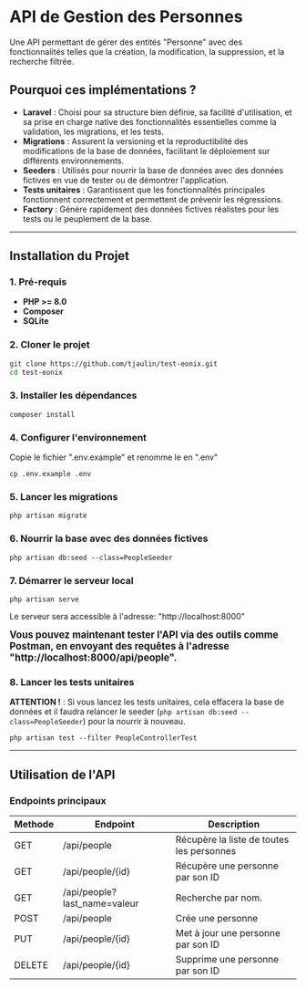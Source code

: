 # **API de Gestion des Personnes**

Une API permettant de gérer des entités "Personne" avec des fonctionnalités telles que la création, la modification, la suppression, et la recherche filtrée.

## **Pourquoi ces implémentations ?**

- **Laravel** : Choisi pour sa structure bien définie, sa facilité d'utilisation, et sa prise en charge native des fonctionnalités essentielles comme la validation, les migrations, et les tests.
- **Migrations** : Assurent la versioning et la reproductibilité des modifications de la base de données, facilitant le déploiement sur différents environnements.
- **Seeders** : Utilisés pour nourrir la base de données avec des données fictives en vue de tester ou de démontrer l'application.
- **Tests unitaires** : Garantissent que les fonctionnalités principales fonctionnent correctement et permettent de prévenir les régressions.
- **Factory** : Génère rapidement des données fictives réalistes pour les tests ou le peuplement de la base.

---

## **Installation du Projet**

### **1. Pré-requis**
- **PHP >= 8.0**
- **Composer**
- **SQLite**

### **2. Cloner le projet**
```bash
git clone https://github.com/tjaulin/test-eonix.git
cd test-eonix
```

### **3. Installer les dépendances**
```
composer install
```

### **4. Configurer l'environnement**
Copie le fichier ".env.example" et renomme le en ".env"
```
cp .env.example .env
```

### **5. Lancer les migrations**
```
php artisan migrate
```

### **6. Nourrir la base avec des données fictives**
```
php artisan db:seed --class=PeopleSeeder
```

### **7. Démarrer le serveur local**
```
php artisan serve
```

Le serveur sera accessible à l'adresse: "http://localhost:8000"

<big>**Vous pouvez maintenant tester l'API via des outils comme Postman, en envoyant des requêtes à l'adresse "http://localhost:8000/api/people".**</big>

### **8. Lancer les tests unitaires**
**ATTENTION !** : Si vous lancez les tests unitaires, cela effacera la base de données et il faudra relancer le seeder (`php artisan db:seed --class=PeopleSeeder`) pour la nourrir à nouveau.
```
php artisan test --filter PeopleControllerTest
```

---
## **Utilisation de l'API**

### **Endpoints principaux**

| Methode | Endpoint | Description |
| --- | --- | --- |
| GET | /api/people | Récupère la liste de toutes les personnes |
| GET | /api/people/{id} | Récupère une personne par son ID |
| GET | /api/people?last_name=valeur | Recherche par nom.
| POST | /api/people | Crée une personne |
| PUT | /api/people/{id} | Met à jour une personne par son ID |
| DELETE | /api/people/{id} | Supprime une personne par son ID |

